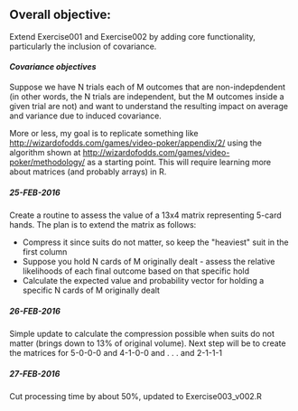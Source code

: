 ## Overall objective:  
Extend Exercise001 and Exercise002 by adding core functionality, particularly the inclusion of covariance.  
  
#### *Covariance objectives*  
Suppose we have N trials each of M outcomes that are non-indepdendent (in other words, the N trials are independent, but the M outcomes inside a given trial are not) and want to understand the resulting impact on average and variance due to induced covariance.  
  
More or less, my goal is to replicate something like http://wizardofodds.com/games/video-poker/appendix/2/ using the algorithm shown at http://wizardofodds.com/games/video-poker/methodology/ as a starting point.  This will require learning more about matrices (and probably arrays) in R.  

##### **_25-FEB-2016_**  
Create a routine to assess the value of a 13x4 matrix representing 5-card hands.  The plan is to extend the matrix as follows:  
  
* Compress it since suits do not matter, so keep the "heaviest" suit in the first column  
* Suppose you hold N cards of M originally dealt - assess the relative likelihoods of each final outcome based on that specific hold  
* Calculate the expected value and probability vector for holding a specific N cards of M originally dealt  

##### **_26-FEB-2016_**  
Simple update to calculate the compression possible when suits do not matter (brings down to 13% of original volume).  Next step will be to create the matrices for 5-0-0-0 and 4-1-0-0 and . . . and 2-1-1-1  

##### **_27-FEB-2016_**  
Cut processing time by about 50%, updated to Exercise003_v002.R  

